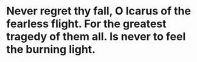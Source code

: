 # Never regret thy fall, O Icarus of the fearless flight. For the greatest tragedy of them all. Is never to feel the burning light.
